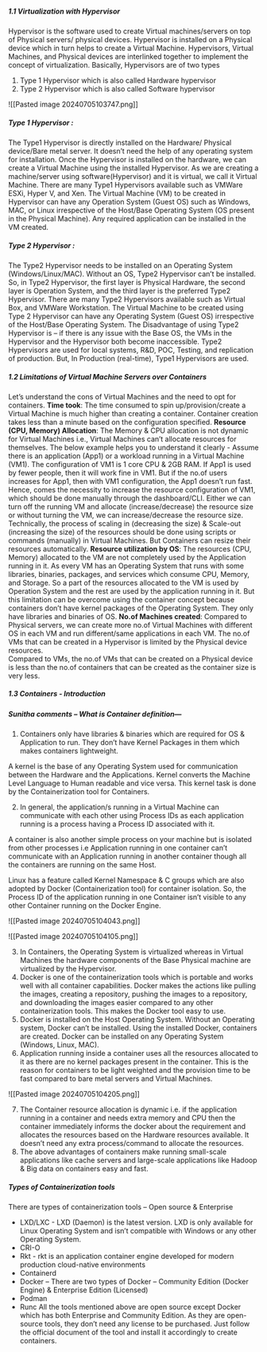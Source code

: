 ##### 1.1 Virtualization with Hypervisor
Hypervisor is the software used to create Virtual machines/servers on top of Physical servers/ physical devices. Hypervisor is installed on a Physical device which in turn helps to create a Virtual Machine.  Hypervisors, Virtual Machines, and Physical devices are interlinked together to implement the concept of virtualization. 
Basically, Hypervisors are of two types
1) Type 1 Hypervisor which is also called Hardware hypervisor
2) Type 2 Hypervisor which is also called Software hypervisor

![[Pasted image 20240705103747.png]]

##### Type 1 Hypervisor :
The Type1 Hypervisor is directly installed on the Hardware/ Physical device/Bare metal server. It doesn’t need the help of any operating system for installation. Once the Hypervisor is installed on the hardware, we can create a Virtual Machine using the installed Hypervisor. As we are creating a machine/server using software(Hypervisor) and it is virtual, we call it Virtual Machine. There are many Type1 Hypervisors available such as VMWare ESXi, Hyper V, and Xen. 
The Virtual Machine (VM) to be created in Hypervisor can have any Operation System (Guest OS) such as Windows, MAC, or Linux irrespective of the Host/Base Operating System (OS present in the Physical Machine). Any required application can be installed in the VM created.

##### Type 2 Hypervisor :
 The Type2 Hypervisor needs to be installed on an Operating System (Windows/Linux/MAC). Without an OS, Type2 Hypervisor can’t be installed. So, in Type2 Hypervisor, the first layer is Physical Hardware, the second layer is Operation System, and the third layer is the preferred Type2 Hypervisor. There are many Type2 Hypervisors available such as Virtual Box, and VMWare Workstation. The Virtual Machine to be created using Type 2 Hypervisor can have any Operating System (Guest OS) irrespective of the Host/Base Operating System. 
The Disadvantage of using Type2 Hypervisor is – if there is any issue with the Base OS, the VMs in the Hypervisor and the Hypervisor both become inaccessible. 
Type2 Hypervisors are used for local systems, R&D, POC, Testing, and replication of production. But, In Production (real-time), Type1 Hypervisors are used.  

##### 1.2 Limitations of Virtual Machine Servers over Containers
Let’s understand the cons of Virtual Machines and the need to opt for containers. 
**Time took**: The time consumed to spin up/provision/create a Virtual Machine is much higher than creating a container. Container creation takes less than a minute based on the configuration specified.
**Resource (CPU, Memory) Allocation**: The Memory & CPU allocation is not dynamic for Virtual Machines i.e., Virtual Machines can’t allocate resources for themselves. The below example helps you to understand it clearly -
Assume there is an application (App1) or a workload running in a Virtual Machine (VM1). The configuration of VM1 is 1 core CPU & 2GB RAM. If App1 is used by fewer people, then it will work fine in VM1. But if the no.of users increases for App1, then with VM1 configuration, the App1 doesn’t run fast. Hence, comes the necessity to increase the resource configuration of VM1, which should be done manually through the dashboard/CLI. Either we can turn off the running VM and allocate (increase/decrease) the resource size or without turning the VM, we can increase/decrease the resource size. 
Technically, the process of scaling in (decreasing the size) & Scale-out (increasing the size) of the resources should be done using scripts or commands (manually) in Virtual Machines. But Containers can resize their resources automatically. 
**Resource utilization by OS**: The resources (CPU, Memory) allocated to the VM are not completely used by the Application running in it. As every VM has an Operating System that runs with some libraries, binaries, packages, and services which consume CPU, Memory, and Storage. So a part of the resources allocated to the VM is used by Operation System and the rest are used by the application running in it. But this limitation can be overcome using the container concept because containers don’t have kernel packages of the Operating System. They only have libraries and binaries of OS.
**No.of Machines created**: Compared to Physical servers, we can create more no.of Virtual Machines with different OS in each VM and run different/same applications in each VM. The no.of VMs that can be created in a Hypervisor is limited by the Physical device resources.  
Compared to VMs, the no.of VMs that can be created on a Physical device is less than the no.of containers that can be created as the container size is very less. 

##### 1.3 Containers - Introduction
##### Sunitha comments – What is Container definition—

1) Containers only have libraries & binaries which are required for OS & Application to run. They don’t have Kernel Packages in them which makes containers lightweight. 

A kernel is the base of any Operating System used for communication between the Hardware and the Applications. Kernel converts the Machine Level Language to Human readable and vice versa. This kernel task is done by the Containerization tool for Containers. 

2) In general, the application/s running in a Virtual Machine can communicate with each other using Process IDs as each application running is a process having a Process ID associated with it.  

A container is also another simple process on your machine but is isolated from other processes i.e Application running in one container can’t communicate with an Application running in another container though all the containers are running on the same Host. 

Linux has a feature called Kernel Namespace & C groups which are also adopted by Docker (Containerization tool) for container isolation. So, the Process ID of the application running in one Container isn’t visible to any other Container running on the Docker Engine.  

![[Pasted image 20240705104043.png]]

![[Pasted image 20240705104105.png]]


3) In Containers, the Operating System is virtualized whereas in Virtual Machines the hardware components of the Base Physical machine are virtualized by the Hypervisor. 
4) Docker is one of the containerization tools which is portable and works well with all container capabilities. Docker makes the actions like pulling the images, creating a repository, pushing the images to a repository, and downloading the images easier compared to any other containerization tools. This makes the Docker tool easy to use.
 5) Docker is installed on the Host Operating System. Without an Operating system, Docker can’t be installed. Using the installed Docker, containers are created. Docker can be installed on any Operating System (Windows, Linux, MAC). 
6) Application running inside a container uses all the resources allocated to it as there are no kernel packages present in the container. This is the reason for containers to be light weighted and the provision time to be fast compared to bare metal servers and Virtual Machines. 

![[Pasted image 20240705104205.png]]

7) The Container resource allocation is dynamic i.e. if the application running in a container and needs extra memory and CPU then the container immediately informs the docker about the requirement and allocates the resources based on the Hardware resources available. It doesn’t need any extra process/command to allocate the resources. 
8) The above advantages of containers make running small-scale applications like cache servers and large-scale applications like Hadoop & Big data on containers easy and fast.

##### Types of Containerization tools 
There are types of containerization tools – Open source & Enterprise
-	LXD/LXC - LXD (Daemon) is the latest version. LXD is only available for Linux Operating System and isn’t compatible with Windows or any other Operating System. 
-	CRI-O
-	Rkt - rkt is an application container engine developed for modern production cloud-native environments
-	Containerd
-	Docker – There are two types of Docker – Community Edition (Docker Engine) & Enterprise Edition (Licensed)
-	Podman
-	Runc
All the tools mentioned above are open source except Docker which has both Enterprise and Community Edition. As they are open-source tools, they don’t need any license to be purchased. Just follow the official document of the tool and install it accordingly to create containers. 
